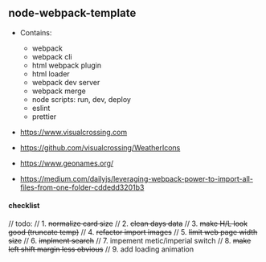 ## node-webpack-template

- Contains:
  - webpack
  - webpack cli
  - html webpack plugin
  - html loader
  - webpack dev server
  - webpack merge
  - node scripts: run, dev, deploy
  - eslint
  - prettier

- https://www.visualcrossing.com
- https://github.com/visualcrossing/WeatherIcons
- https://www.geonames.org/
- https://medium.com/dailyjs/leveraging-webpack-power-to-import-all-files-from-one-folder-cddedd3201b3

#### checklist
// todo:
// 1. ~~normalize card size~~
// 2. ~~clean days data~~
// 3. ~~make H/L look good (truncate temp)~~
// 4. ~~refactor import images~~
// 5. ~~limit web page width size~~
// 6. ~~implment search~~
// 7. impement metic/imperial switch
// 8. ~~make left shift margin less obvious~~
// 9. add loading animation